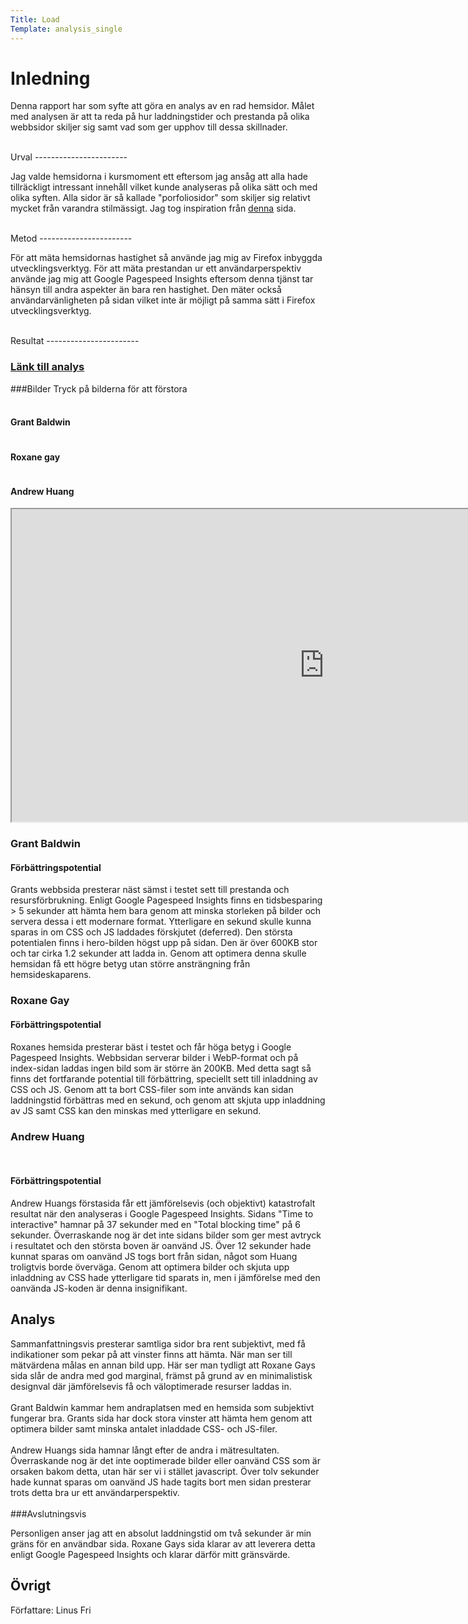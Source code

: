 ```yaml
---
Title: Load
Template: analysis_single
---
```

Inledning
=======================

Denna rapport har som syfte att göra en analys av en rad hemsidor. Målet med analysen är att ta reda på hur laddningstider och prestanda på olika webbsidor skiljer sig samt vad som ger upphov till dessa skillnader.

<br>
Urval
-----------------------

Jag valde hemsidorna i kursmoment ett eftersom jag ansåg att alla hade tillräckligt intressant innehåll vilket kunde analyseras på olika sätt och med olika syften.
Alla sidor är så kallade "porfoliosidor" som skiljer sig relativt mycket från varandra stilmässigt. Jag tog inspiration från
<a href="https://collegeinfogeek.com/personal-website-examples/">denna</a> sida.

<br>
Metod
-----------------------

För att mäta hemsidornas hastighet så använde jag mig av Firefox inbyggda utvecklingsverktyg. För att mäta prestandan ur ett användarperspektiv använde jag mig att Google Pagespeed Insights eftersom denna tjänst tar hänsyn till andra aspekter än bara ren hastighet. Den mäter också användarvänligheten på sidan vilket inte är möjligt på samma sätt i Firefox utvecklingsverktyg.

<br>
Resultat
-----------------------
<h3>
    <a class="analysis-title" href="https://docs.google.com/spreadsheets/d/1OxC9N3JenmgdU_8AxLAL6DihzUGQkvHoWW7cvIISGi8/edit#gid=1276179215">
    Länk till analys
    </a>
</h3>
###Bilder
Tryck på bilderna för att förstora
<br><br>
<section class="images">
    <div>
        <h4>Grant Baldwin</h4>
        <img class="analysis-img" src="%assets_url%/img/grant_baldwin.png" alt="">
    </div>
    <div>
        <h4>Roxane gay</h4>
        <img class="analysis-img" src="%assets_url%/img/roxane_gay.png" alt="">
    </div>
    <div>
        <h4>Andrew Huang</h4>
        <img class="analysis-img" src="%assets_url%/img/andrew_huang.png" alt="">
    </div>
</section>
<article class="article-wide">
    <div class="non-resp-iframe-container">
        <iframe
            id="analysis-iframe"
            src="https://docs.google.com/spreadsheets/d/e/2PACX-1vQo4RWvRQW6cGfHFhMGj9PxneBSJwkcWrBzaNXLTSPTa9G3LxD4jCqy6amw1NWLAgv0uyE9XJ1dmlIQ/pubhtml?widget=true&amp;headers=false"
            width="1000px"
            height="500px"
            class="non-resp-iframe"
        >
        </iframe>
    </div>
   
</article>
<article id="grant" class="analysis-article">
    <h3>Grant Baldwin</h3>
    <h4>Förbättringspotential</h4>
    <p>
       Grants webbsida presterar näst sämst i testet sett till prestanda och resursförbrukning.
       Enligt Google Pagespeed Insights finns en tidsbesparing > 5 sekunder att hämta hem bara
       genom att minska storleken på bilder och servera dessa i ett modernare format. Ytterligare
       en sekund skulle kunna sparas in om CSS och JS laddades förskjutet (deferred). Den största
       potentialen finns i hero-bilden högst upp på sidan. Den är över 600KB stor och tar cirka 1.2 sekunder att ladda in.
       Genom att optimera denna skulle hemsidan få ett högre betyg utan större ansträngning från hemsideskaparens. 
    </p>
</article>


<article id="roxane" class="analysis-article">
    <h3>Roxane Gay</h3>
    <h4>Förbättringspotential</h4>
    <p>
        Roxanes hemsida presterar bäst i testet och får höga betyg i Google Pagespeed Insights.
        Webbsidan serverar bilder i WebP-format och på index-sidan laddas ingen bild som är större än 200KB.
        Med detta sagt så finns det fortfarande potential till förbättring, speciellt sett till inladdning av CSS och JS.
        Genom att ta bort CSS-filer som inte används kan sidan laddningstid förbättras med en sekund, och genom att skjuta upp
        inladdning av JS samt CSS kan den minskas med ytterligare en sekund.
    </p>
</article>

<article id="huang" class="analysis-article">
    <h3>Andrew Huang</h3>
    <br>
    <h4>Förbättringspotential</h4>
    <p>
        Andrew Huangs förstasida får ett jämförelsevis (och objektivt) katastrofalt resultat när den analyseras i Google Pagespeed Insights.
        Sidans "Time to interactive" hamnar på 37 sekunder med en "Total blocking time" på 6 sekunder. Överraskande nog är det inte sidans bilder
        som ger mest avtryck i resultatet och den största boven är oanvänd JS. Över 12 sekunder hade kunnat sparas om oanvänd JS togs bort från sidan,
        något som Huang troligtvis borde överväga. Genom att optimera bilder och skjuta upp inladdning av CSS hade ytterligare tid sparats in, men
        i jämförelse med den oanvända JS-koden är denna insignifikant.
    </p>
</article>

Analys
-----------------------
Sammanfattningsvis presterar samtliga sidor bra rent subjektivt, med få indikationer som pekar på att vinster finns att hämta.
När man ser till mätvärdena målas en annan bild upp. Här ser man tydligt att Roxane Gays sida slår de andra med god marginal,
främst på grund av en minimalistisk designval där jämförelsevis få och väloptimerade resurser laddas in.
<br><br>
Grant Baldwin kammar
hem andraplatsen med en hemsida som subjektivt fungerar bra. Grants sida har dock stora vinster att hämta hem genom att optimera
bilder samt minska antalet inladdade CSS- och JS-filer.
<br><br>
Andrew Huangs sida hamnar långt efter de andra i mätresultaten. Överraskande nog är det inte ooptimerade bilder eller oanvänd CSS som är
orsaken bakom detta, utan här ser vi i stället javascript. Över tolv sekunder hade kunnat sparas om oanvänd JS hade tagits bort men sidan
presterar trots detta bra ur ett användarperspektiv.
<br><br>
###Avslutningsvis

Personligen anser jag att en absolut laddningstid om två sekunder är min gräns för en användbar sida. Roxane Gays sida klarar av att leverera detta
enligt Google Pagespeed Insights och klarar därför mitt gränsvärde.

Övrigt
------
Författare: Linus Fri


<script defer>
    const images = document.getElementsByClassName("analysis-img")
    const iframe = document.getElementById("analysis-iframe")
    for (const image of images) {
        image.addEventListener("click", () => {
            if (image.classList.contains("enlarged")) {
                image.classList.remove("enlarged")
                iframe.classList.remove("hide")
            } else {
                image.classList.add("enlarged")
                iframe.classList.add("hide")
            }
        })
    }
</script>